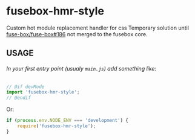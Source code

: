 fusebox-hmr-style
=================
Custom hot module replacement handler for css
Temporary solution until [fuse-box/fuse-box#186](https://github.com/fuse-box/fuse-box/pull/186)
not merged to the fusebox core.

USAGE
---
###### In your first entry point (usualy `main.js`) add something like:
```js
// @if devMode
import 'fusebox-hmr-style';
// @endif
```

Or:
```js
if (process.env.NODE_ENV === 'development') {
    require('fusebox-hmr-style');
}
```

